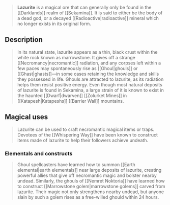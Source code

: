 > **Lazurite** is a magical ore that can generally only be found in the [[Darklands]] realm of [[Sekamina]]. It is said to either be the body of a dead god, or a decayed [[Radioactive|radioactive]] mineral which no longer exists in its original form.



## Description

> In its natural state, lazurite appears as a thin, black crust within the white rock known as marrowstone. It gives off a strange [[Necromancy|necromantic]] radiation, and any corpses left within a few paces may spontaneously rise as [[Ghoul|ghouls]] or [[Ghast|ghasts]]—in some cases retaining the knowledge and skills they possessed in life. Ghouls are attracted to lazurite, as its radiation helps them resist positive energy.
> Even though most natural deposits of lazurite is found in Sekamina, a large strain of it is known to exist in the haunted [[Dwarf|dwarven]] [[Zolurket Mines]] in [[Katapesh|Katapeshs]] [[Barrier Wall]] mountains.


## Magical uses

> Lazurite can be used to craft necromantic magical items or traps. Devotees of the [[Whispering Way]] have been known to construct items made of lazurite to help their followers achieve undeath.


### Elementals and constructs

> Ghoul spellcasters have learned how to summon [[Earth elemental|earth elementals]] near large deposits of lazurite, creating powerful allies that give off necromantic magic and bolster nearby undead. Similarly, the ghouls of [[Nemret Noktoria]] have learned how to construct [[Marrowstone golem|marrowstone golems]] carved from lazurite. Their magic not only strengthens nearby undead, but anyone slain by such a golem rises as a free-willed ghould within 24 hours.







